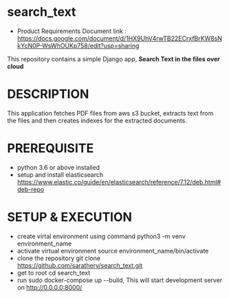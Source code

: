 # search_text
- Product Requirements Document link : https://docs.google.com/document/d/1HX9UhV4rwTB22ECrxfBrKW8sNkYcN0P-WsWhOUKp758/edit?usp=sharing

This repository contains a simple Django app, **Search Text in the files over cloud**


# DESCRIPTION
This application fetches PDF files from aws s3 bucket, extracts text from the files and then creates indexes for the extracted documents.

# PREREQUISITE
- python 3.6 or above installed
- setup and install elasticsearch https://www.elastic.co/guide/en/elasticsearch/reference/7.12/deb.html#deb-repo




# SETUP & EXECUTION
- create virtal environment using command python3 -m venv environment_name
- activate virtual environment source environment_name/bin/activate
- clone the repository git clone https://github.com/saratherv/search_text.git
- get to root   cd search_text
- run sudo docker-compose up --build, This will start development server on http://0.0.0.0:8000/


